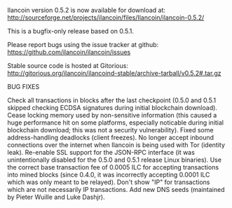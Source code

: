 Ilancoin version 0.5.2 is now available for download at:
http://sourceforge.net/projects/ilancoin/files/Ilancoin/ilancoin-0.5.2/

This is a bugfix-only release based on 0.5.1.

Please report bugs using the issue tracker at github:
https://github.com/ilancoin/ilancoin/issues

Stable source code is hosted at Gitorious:
http://gitorious.org/ilancoin/ilancoind-stable/archive-tarball/v0.5.2#.tar.gz

BUG FIXES

Check all transactions in blocks after the last checkpoint (0.5.0 and 0.5.1 skipped checking ECDSA signatures during initial blockchain download).
Cease locking memory used by non-sensitive information (this caused a huge performance hit on some platforms, especially noticable during initial blockchain download; this was
not a security vulnerability).
Fixed some address-handling deadlocks (client freezes).
No longer accept inbound connections over the internet when Ilancoin is being used with Tor (identity leak).
Re-enable SSL support for the JSON-RPC interface (it was unintentionally disabled for the 0.5.0 and 0.5.1 release Linux binaries).
Use the correct base transaction fee of 0.0005 ILC for accepting transactions into mined blocks (since 0.4.0, it was incorrectly accepting 0.0001 ILC which was only meant to be relayed).
Don't show "IP" for transactions which are not necessarily IP transactions.
Add new DNS seeds (maintained by Pieter Wuille and Luke Dashjr).
